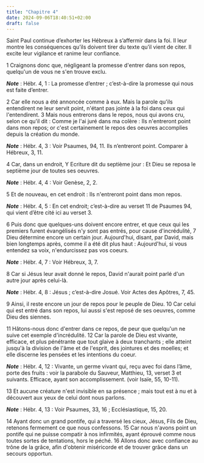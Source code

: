 ```yaml
---
title: "Chapitre 4"
date: 2024-09-06T18:40:51+02:00
draft: false
---
```



Saint Paul continue d’exhorter les Hébreux à s’affermir dans la foi.
Il leur montre les conséquences qu’ils doivent tirer du texte qu’il vient de citer.
Il excite leur vigilance et ranime leur confiance.


1 Craignons donc que, négligeant la promesse d'entrer dans son repos, quelqu'un de vous ne s'en trouve exclu.

***Note*** :  Hébr. 4, 1 : La promesse d’entrer ; c’est-à-dire la promesse qui nous est faite d’entrer.

2 Car elle nous a été annoncée comme à eux. Mais la parole qu'ils entendirent ne leur servit point, n'étant pas jointe à la foi dans ceux qui l'entendirent. 3 Mais nous entrerons dans le repos, nous qui avons cru, selon ce qu'il dit : Comme je l'ai juré dans ma colère : Ils n'entreront point dans mon repos; or c'est certainement le repos des oeuvres accomplies depuis la création du monde.

***Note*** :  Hébr. 4, 3 : Voir Psaumes, 94, 11. Ils n’entreront point. Comparer à Hébreux, 3, 11.

4 Car, dans un endroit, Y Ecriture dit du septième jour : Et Dieu se reposa le septième jour de toutes ses oeuvres.

***Note*** :  Hébr. 4, 4 : Voir Genèse, 2, 2.

5 Et de nouveau, en cet endroit : Ils n'entreront point dans mon repos.

***Note*** :  Hébr. 4, 5 : En cet endroit; c’est-à-dire au verset 11 de Psaumes 94, qui vient d’être cité ici au verset 3.


6 Puis donc que quelques-uns doivent encore entrer, et que ceux qui les premiers furent évangélisés n'y sont pas entrés, pour cause d'incrédulité, 7 Dieu détermine encore un certain jour. Aujourd'hui, disant, par David, mais bien longtemps après, comme il a été dit plus haut : Aujourd'hui, si vous entendez sa voix, n'endurcissez pas vos coeurs.

***Note*** :  Hébr. 4, 7 : Voir Hébreux, 3, 7.

8 Car si Jésus leur avait donné le repos, David n'aurait point parlé d'un autre jour après celui-là.

***Note*** :  Hébr. 4, 8 : Jésus ; c’est-à-dire Josué. Voir Actes des Apôtres, 7, 45.

9 Ainsi, il reste encore un jour de repos pour le peuple de Dieu. 10 Car celui qui est entré dans son repos, lui aussi s'est reposé de ses oeuvres, comme Dieu des siennes.


11 Hâtons-nous donc d'entrer dans ce repos, de peur que quelqu'un ne suive cet exemple d'incrédulité. 12 Car la parole de Dieu est vivante, efficace, et plus pénétrante que tout glaive à deux tranchants ; elle atteint jusqu'à la division de l'âme et de l'esprit, des jointures et des moelles; et elle discerne les pensées et les intentions du coeur.

***Note*** :  Hébr. 4, 12 : Vivante, un germe vivant qui, reçu avec foi dans l’âme, porte des fruits : voir la parabole du Sauveur, Matthieu, 13, verset 3 et suivants. Efficace, ayant son accomplissement. (voir Isaïe, 55, 10-11).

13 Et aucune créature n'est invisible en sa présence ; mais tout est à nu et à découvert aux yeux de celui dont nous parlons.

***Note*** :  Hébr. 4, 13 : Voir Psaumes, 33, 16 ; Ecclésiastique, 15, 20.


14 Ayant donc un grand pontife, qui a traversé les cieux, Jésus, Fils de Dieu, retenons fermement ce que nous confessons. 15 Car nous n'avons point un pontife qui ne puisse compatir à nos infirmités, ayant éprouvé comme nous toutes sortes de tentations, hors le péché. 16 Allons donc avec confiance au trône de la grâce, afin d'obtenir miséricorde et de trouver grâce dans un secours opportun.

